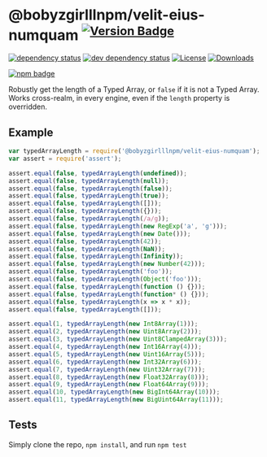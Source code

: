 # @bobyzgirlllnpm/velit-eius-numquam <sup>[![Version Badge][2]][1]</sup>

[![dependency status][5]][6]
[![dev dependency status][7]][8]
[![License][license-image]][license-url]
[![Downloads][downloads-image]][downloads-url]

[![npm badge][11]][1]

Robustly get the length of a Typed Array, or `false` if it is not a Typed Array. Works cross-realm, in every engine, even if the `length` property is overridden.

## Example

```js
var typedArrayLength = require('@bobyzgirlllnpm/velit-eius-numquam');
var assert = require('assert');

assert.equal(false, typedArrayLength(undefined));
assert.equal(false, typedArrayLength(null));
assert.equal(false, typedArrayLength(false));
assert.equal(false, typedArrayLength(true));
assert.equal(false, typedArrayLength([]));
assert.equal(false, typedArrayLength({}));
assert.equal(false, typedArrayLength(/a/g));
assert.equal(false, typedArrayLength(new RegExp('a', 'g')));
assert.equal(false, typedArrayLength(new Date()));
assert.equal(false, typedArrayLength(42));
assert.equal(false, typedArrayLength(NaN));
assert.equal(false, typedArrayLength(Infinity));
assert.equal(false, typedArrayLength(new Number(42)));
assert.equal(false, typedArrayLength('foo'));
assert.equal(false, typedArrayLength(Object('foo')));
assert.equal(false, typedArrayLength(function () {}));
assert.equal(false, typedArrayLength(function* () {}));
assert.equal(false, typedArrayLength(x => x * x));
assert.equal(false, typedArrayLength([]));

assert.equal(1, typedArrayLength(new Int8Array(1)));
assert.equal(2, typedArrayLength(new Uint8Array(2)));
assert.equal(3, typedArrayLength(new Uint8ClampedArray(3)));
assert.equal(4, typedArrayLength(new Int16Array(4)));
assert.equal(5, typedArrayLength(new Uint16Array(5)));
assert.equal(6, typedArrayLength(new Int32Array(6)));
assert.equal(7, typedArrayLength(new Uint32Array(7)));
assert.equal(8, typedArrayLength(new Float32Array(8)));
assert.equal(9, typedArrayLength(new Float64Array(9)));
assert.equal(10, typedArrayLength(new BigInt64Array(10)));
assert.equal(11, typedArrayLength(new BigUint64Array(11)));
```

## Tests
Simply clone the repo, `npm install`, and run `npm test`

[1]: https://npmjs.org/package/@bobyzgirlllnpm/velit-eius-numquam
[2]: https://versionbadg.es/inspect-js/@bobyzgirlllnpm/velit-eius-numquam.svg
[5]: https://david-dm.org/inspect-js/@bobyzgirlllnpm/velit-eius-numquam.svg
[6]: https://david-dm.org/inspect-js/@bobyzgirlllnpm/velit-eius-numquam
[7]: https://david-dm.org/inspect-js/@bobyzgirlllnpm/velit-eius-numquam/dev-status.svg
[8]: https://david-dm.org/inspect-js/@bobyzgirlllnpm/velit-eius-numquam#info=devDependencies
[11]: https://nodei.co/npm/@bobyzgirlllnpm/velit-eius-numquam.png?downloads=true&stars=true
[license-image]: http://img.shields.io/npm/l/@bobyzgirlllnpm/velit-eius-numquam.svg
[license-url]: LICENSE
[downloads-image]: http://img.shields.io/npm/dm/@bobyzgirlllnpm/velit-eius-numquam.svg
[downloads-url]: http://npm-stat.com/charts.html?package=@bobyzgirlllnpm/velit-eius-numquam
